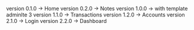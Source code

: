 version 0.1.0 -> Home
version 0.2.0 -> Notes
version 1.0.0 -> with template adminlte 3
version 1.1.0 -> Transactions
version 1.2.0 -> Accounts
version 2.1.0 -> Login
version 2.2.0 -> Dashboard
